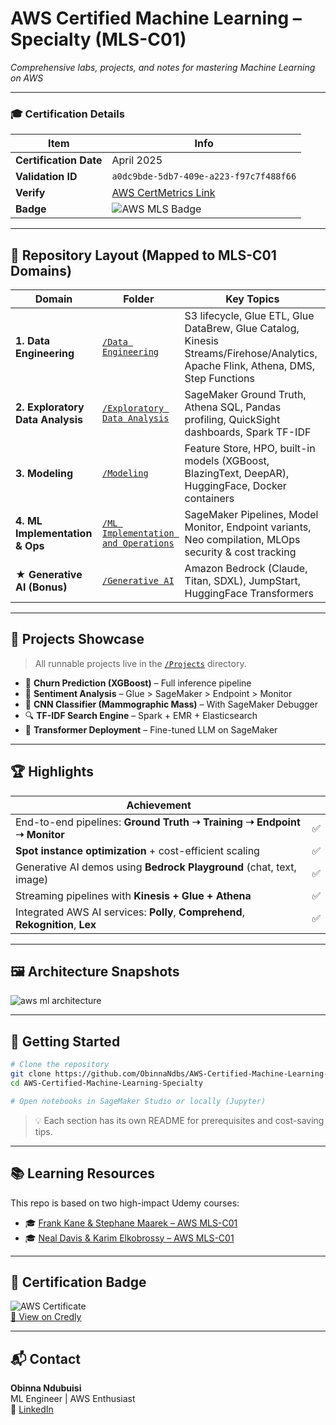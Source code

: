 # AWS Certified Machine Learning – Specialty (MLS-C01)

_Comprehensive labs, projects, and notes for mastering Machine Learning on AWS_

---

### 🎓 Certification Details

| Item | Info |
|------|------|
| **Certification Date** | April 2025 |
| **Validation ID** | `a0dc9bde-5db7-409e-a223-f97c7f488f66` |
| **Verify** | [AWS CertMetrics Link](https://cp.certmetrics.com/amazon/en/public/verify/credential) |
| **Badge** | ![AWS MLS Badge](https://github.com/user-attachments/assets/c5e85832-98de-4962-90e0-ac03a9781154) |

---

## 📁 Repository Layout (Mapped to MLS-C01 Domains)

| Domain | Folder | Key Topics |
|--------|--------|------------|
| **1. Data Engineering** | [`/Data Engineering`](./Data%20Engineering) | S3 lifecycle, Glue ETL, Glue DataBrew, Glue Catalog, Kinesis Streams/Firehose/Analytics, Apache Flink, Athena, DMS, Step Functions |
| **2. Exploratory Data Analysis** | [`/Exploratory Data Analysis`](./Exploratory%20Data%20Analysis) | SageMaker Ground Truth, Athena SQL, Pandas profiling, QuickSight dashboards, Spark TF-IDF |
| **3. Modeling** | [`/Modeling`](./Modeling) | Feature Store, HPO, built-in models (XGBoost, BlazingText, DeepAR), HuggingFace, Docker containers |
| **4. ML Implementation & Ops** | [`/ML Implementation and Operations`](./ML%20Implementation%20and%20Operations) | SageMaker Pipelines, Model Monitor, Endpoint variants, Neo compilation, MLOps security & cost tracking |
| **★ Generative AI (Bonus)** | [`/Generative AI`](./Generative%20AI) | Amazon Bedrock (Claude, Titan, SDXL), JumpStart, HuggingFace Transformers |

---

## 🔨 Projects Showcase

> All runnable projects live in the [`/Projects`](./Projects) directory.

- 🔁 **Churn Prediction (XGBoost)** – Full inference pipeline
- 📝 **Sentiment Analysis** – Glue > SageMaker > Endpoint > Monitor
- 🧠 **CNN Classifier (Mammographic Mass)** – With SageMaker Debugger
- 🔍 **TF-IDF Search Engine** – Spark + EMR + Elasticsearch
- 🤖 **Transformer Deployment** – Fine-tuned LLM on SageMaker

---

## 🏆 Highlights

| Achievement |  |
|----|-------------|
| End-to-end pipelines: **Ground Truth ➝ Training ➝ Endpoint ➝ Monitor** | ✅ |
| **Spot instance optimization** + cost-efficient scaling | ✅ |
| Generative AI demos using **Bedrock Playground** (chat, text, image) | ✅ |
| Streaming pipelines with **Kinesis + Glue + Athena** | ✅ |
| Integrated AWS AI services: **Polly**, **Comprehend**, **Rekognition**, **Lex** | ✅ |

---

## 🖼️ Architecture Snapshots

![aws ml architecture](https://github.com/user-attachments/assets/741de150-b785-4f10-912c-35abc1f9c7a2)

---

## 🚀 Getting Started

```bash
# Clone the repository
git clone https://github.com/ObinnaNdbs/AWS-Certified-Machine-Learning-Specialty.git
cd AWS-Certified-Machine-Learning-Specialty

# Open notebooks in SageMaker Studio or locally (Jupyter)
```

> 💡 Each section has its own README for prerequisites and cost-saving tips.

---

## 📚 Learning Resources

This repo is based on two high-impact Udemy courses:

- 🎓 [Frank Kane & Stephane Maarek – AWS MLS-C01](https://www.udemy.com/course/aws-machine-learning/?couponCode=CP130525US)
- 🎓 [Neal Davis & Karim Elkobrossy – AWS MLS-C01](https://www.udemy.com/course/aws-certified-machine-learning-specialty-mls/?couponCode=CP130525US)

---

## 📜 Certification Badge

![AWS Certificate](https://github.com/user-attachments/assets/70fd15f5-e963-4b5f-aa7a-521ae2d9853b)  
[🔗 View on Credly](https://www.credly.com/badges/63e4e26a-334c-4e3b-bbf9-7df94db3482e)

---

## 📬 Contact

**Obinna Ndubuisi**  
ML Engineer | AWS Enthusiast  
🔗 [LinkedIn](https://www.linkedin.com/in/obinna-ndubuisi-576471293/)  
